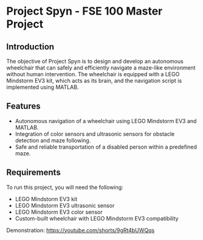 # Project Spyn - FSE 100 Master Project

## Introduction

The objective of Project Spyn is to design and develop an autonomous wheelchair that can safely and efficiently navigate a maze-like environment without human intervention. The wheelchair is equipped with a LEGO Mindstorm EV3 kit, which acts as its brain, and the navigation script is implemented using MATLAB.

## Features

- Autonomous navigation of a wheelchair using LEGO Mindstorm EV3 and MATLAB.
- Integration of color sensors and ultrasonic sensors for obstacle detection and maze following.
- Safe and reliable transportation of a disabled person within a predefined maze.

## Requirements

To run this project, you will need the following:

- LEGO Mindstorm EV3 kit
- LEGO Mindstorm EV3 ultrasonic sensor
- LEGO Mindstorm EV3 color sensor
- Custom-built wheelchair with LEGO Mindstorm EV3 compatibility

Demonstration: https://youtube.com/shorts/9gRt4bUWQqs
